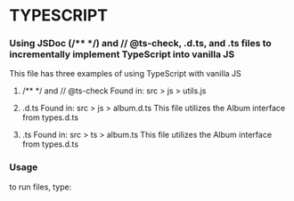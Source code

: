 # TYPESCRIPT
### Using JSDoc (/** */) and // @ts-check, .d.ts, and .ts files to incrementally implement TypeScript into vanilla JS

This file has three examples of using TypeScript with vanilla JS

1. /** */ and // @ts-check
  Found in: src > js > utils.js

2. .d.ts
  Found in: src > js > album.d.ts
This file utilizes the Album interface from types.d.ts

3. .ts
  Found in: src > ts > album.ts 
This file utilizes the Album interface from types.d.ts


### Usage
to run files, type:
```node src/js
